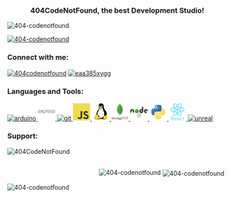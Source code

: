 <h3 align="center">404CodeNotFound, the best Development Studio!</h3>

<p align="left"> <img src="https://komarev.com/ghpvc/?username=404-codenotfound&label=Profile%20views&color=0e75b6&style=flat" alt="404-codenotfound" /> </p>

<p align="left"> <a href="https://github.com/ryo-ma/github-profile-trophy"><img src="https://github-profile-trophy.vercel.app/?username=404-codenotfound" alt="404-codenotfound" /></a> </p>

<h3 align="left">Connect with me:</h3>
<p align="left">
<a href="https://www.youtube.com/c/404codenotfound" target="blank"><img align="center" src="https://raw.githubusercontent.com/rahuldkjain/github-profile-readme-generator/master/src/images/icons/Social/youtube.svg" alt="404codenotfound" height="30" width="40" /></a>
<a href="https://www.hackerearth.com/eaa385xygg" target="blank"><img align="center" src="https://raw.githubusercontent.com/rahuldkjain/github-profile-readme-generator/master/src/images/icons/Social/hackerearth.svg" alt="eaa385xygg" height="30" width="40" /></a>
</p>

<h3 align="left">Languages and Tools:</h3>
<p align="left"> <a href="https://www.arduino.cc/" target="_blank" rel="noreferrer"> <img src="https://cdn.worldvectorlogo.com/logos/arduino-1.svg" alt="arduino" width="40" height="40"/> </a> <a href="https://expressjs.com" target="_blank" rel="noreferrer"> <img src="https://raw.githubusercontent.com/devicons/devicon/master/icons/express/express-original-wordmark.svg" alt="express" width="40" height="40"/> </a> <a href="https://git-scm.com/" target="_blank" rel="noreferrer"> <img src="https://www.vectorlogo.zone/logos/git-scm/git-scm-icon.svg" alt="git" width="40" height="40"/> </a> <a href="https://developer.mozilla.org/en-US/docs/Web/JavaScript" target="_blank" rel="noreferrer"> <img src="https://raw.githubusercontent.com/devicons/devicon/master/icons/javascript/javascript-original.svg" alt="javascript" width="40" height="40"/> </a> <a href="https://www.linux.org/" target="_blank" rel="noreferrer"> <img src="https://raw.githubusercontent.com/devicons/devicon/master/icons/linux/linux-original.svg" alt="linux" width="40" height="40"/> </a> <a href="https://www.mongodb.com/" target="_blank" rel="noreferrer"> <img src="https://raw.githubusercontent.com/devicons/devicon/master/icons/mongodb/mongodb-original-wordmark.svg" alt="mongodb" width="40" height="40"/> </a> <a href="https://nodejs.org" target="_blank" rel="noreferrer"> <img src="https://raw.githubusercontent.com/devicons/devicon/master/icons/nodejs/nodejs-original-wordmark.svg" alt="nodejs" width="40" height="40"/> </a> <a href="https://www.python.org" target="_blank" rel="noreferrer"> <img src="https://raw.githubusercontent.com/devicons/devicon/master/icons/python/python-original.svg" alt="python" width="40" height="40"/> </a> <a href="https://reactjs.org/" target="_blank" rel="noreferrer"> <img src="https://raw.githubusercontent.com/devicons/devicon/master/icons/react/react-original-wordmark.svg" alt="react" width="40" height="40"/> </a> <a href="https://unrealengine.com/" target="_blank" rel="noreferrer"> <img src="https://raw.githubusercontent.com/kenangundogan/fontisto/036b7eca71aab1bef8e6a0518f7329f13ed62f6b/icons/svg/brand/unreal-engine.svg" alt="unreal" width="40" height="40"/> </a> </p>
<h3 align="left">Support:</h3>
<p><a href="https://ko-fi.com/404CodeNotFound"> <img align="left" src="https://cdn.ko-fi.com/cdn/kofi3.png?v=3" height="50" width="210" alt="404CodeNotFound" /></a></p><br><br>

<p><img align="left" src="https://github-readme-stats.vercel.app/api/top-langs?username=404-codenotfound&show_icons=true&locale=en&layout=compact" alt="404-codenotfound" /></p>

<p>&nbsp;<img align="center" src="https://github-readme-stats.vercel.app/api?username=404-codenotfound&show_icons=true&locale=en" alt="404-codenotfound" /></p>

<p><img align="center" src="https://github-readme-streak-stats.herokuapp.com/?user=404-codenotfound&" alt="404-codenotfound" /></p>
